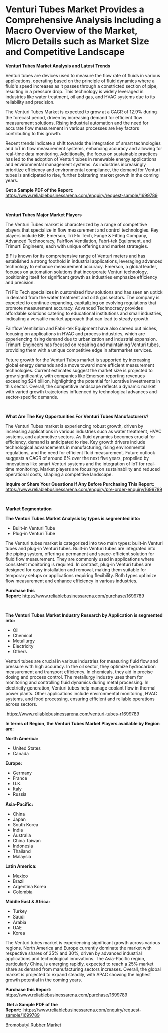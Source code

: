 <p><h1>Venturi Tubes Market Provides a Comprehensive Analysis Including a Macro Overview of the Market, Micro Details such as Market Size and Competitive Landscape</h1></p><p><strong>Venturi Tubes Market Analysis and Latest Trends</strong></p>
<p><p>Venturi tubes are devices used to measure the flow rate of fluids in various applications, operating based on the principle of fluid dynamics where a fluid's speed increases as it passes through a constricted section of pipe, resulting in a pressure drop. This technology is widely leveraged in industries like water treatment, oil and gas, and HVAC systems due to its reliability and precision. </p><p>The Venturi Tubes Market is expected to grow at a CAGR of 12.9% during the forecast period, driven by increasing demand for efficient flow measurement solutions. Rising industrial automation and the need for accurate flow measurement in various processes are key factors contributing to this growth. </p><p>Recent trends indicate a shift towards the integration of smart technologies and IoT in flow measurement systems, enhancing accuracy and allowing for real-time data monitoring. Additionally, the focus on sustainable practices has led to the adoption of Venturi tubes in renewable energy applications and environmental management systems. As industries increasingly prioritize efficiency and environmental compliance, the demand for Venturi tubes is anticipated to rise, further bolstering market growth in the coming years.</p></p>
<p><strong>Get a Sample PDF of the Report:&nbsp;</strong> <a href="https://www.reliablebusinessarena.com/enquiry/request-sample/1699789?utm_campaign=2515&utm_medium=2&utm_source=Github&utm_content=ia&utm_term=02042025&utm_id=venturi-tubes">https://www.reliablebusinessarena.com/enquiry/request-sample/1699789</a></p>
<p>&nbsp;</p>
<p><strong>Venturi Tubes Major Market Players</strong></p>
<p><p>The Venturi Tubes market is characterized by a range of competitive players that specialize in flow measurement and control technologies. Key players include BIF, Emerson, Tri Flo Tech, Fange & Fitting Company, Advanced Technocracy, Fairflow Ventilation, Fabri-tek Equipment, and Trimurti Engineers, each with unique offerings and market strategies.</p><p>BIF is known for its comprehensive range of Venturi meters and has established a strong foothold in industrial applications, leveraging advanced technology to enhance measurement accuracy. Emerson, a global leader, focuses on automation solutions that incorporate Venturi technology, positioning itself for significant growth as industries emphasize efficiency and precision.</p><p>Tri Flo Tech specializes in customized flow solutions and has seen an uptick in demand from the water treatment and oil & gas sectors. The company is expected to continue expanding, capitalizing on evolving regulations that promote measurement accuracy. Advanced Technocracy provides affordable solutions catering to educational institutions and small industries, indicating a versatile market approach that can lead to steady growth.</p><p>Fairflow Ventilation and Fabri-tek Equipment have also carved out niches, focusing on applications in HVAC and process industries, which are experiencing rising demand due to urbanization and industrial expansion. Trimurti Engineers has focused on repairing and maintaining Venturi tubes, providing them with a unique competitive edge in aftermarket services.</p><p>Future growth for the Venturi Tubes market is supported by increasing global energy demands and a move toward more efficient measurement technologies. Current estimates suggest the market size is projected to grow significantly, with companies like Emerson reporting revenues exceeding $24 billion, highlighting the potential for lucrative investments in this sector. Overall, the competitive landscape reflects a dynamic market with varied growth trajectories influenced by technological advances and sector-specific demands.</p></p>
<p>&nbsp;</p>
<p><strong>What Are The Key Opportunities For Venturi Tubes Manufacturers?</strong></p>
<p><p>The Venturi Tubes market is experiencing robust growth, driven by increasing applications in various industries such as water treatment, HVAC systems, and automotive sectors. As fluid dynamics becomes crucial for efficiency, demand is anticipated to rise. Key growth drivers include technological advancements in manufacturing, rising environmental regulations, and the need for efficient fluid measurement. Future outlook suggests a CAGR of around 6% over the next five years, propelled by innovations like smart Venturi systems and the integration of IoT for real-time monitoring. Market players are focusing on sustainability and reduced operational costs, shaping a competitive landscape.</p></p>
<p><strong>Inquire or Share Your Questions If Any Before Purchasing This Report:</strong> <a href="https://www.reliablebusinessarena.com/enquiry/pre-order-enquiry/1699789?utm_campaign=2515&utm_medium=2&utm_source=Github&utm_content=ia&utm_term=02042025&utm_id=venturi-tubes">https://www.reliablebusinessarena.com/enquiry/pre-order-enquiry/1699789</a></p>
<p>&nbsp;</p>
<p><strong>Market Segmentation</strong></p>
<p><strong>The Venturi Tubes Market Analysis by types is segmented into:</strong></p>
<p><ul><li>Built-in Venturi Tube</li><li>Plug-in Venturi Tube</li></ul></p>
<p><p>The Venturi tubes market is categorized into two main types: built-in Venturi tubes and plug-in Venturi tubes. Built-in Venturi tubes are integrated into the piping system, offering a permanent and space-efficient solution for fluid flow measurement. They are commonly used in applications where consistent monitoring is required. In contrast, plug-in Venturi tubes are designed for easy installation and removal, making them suitable for temporary setups or applications requiring flexibility. Both types optimize flow measurement and enhance efficiency in various industries.</p></p>
<p><strong>Purchase this Report:&nbsp;</strong><a href="https://www.reliablebusinessarena.com/purchase/1699789?utm_campaign=2515&utm_medium=2&utm_source=Github&utm_content=ia&utm_term=02042025&utm_id=venturi-tubes">https://www.reliablebusinessarena.com/purchase/1699789</a></p>
<p>&nbsp;</p>
<p><strong>The Venturi Tubes Market Industry Research by Application is segmented into:</strong></p>
<p><ul><li>Oil</li><li>Chemical</li><li>Metallurgy</li><li>Electricity</li><li>Others</li></ul></p>
<p><p>Venturi tubes are crucial in various industries for measuring fluid flow and pressure with high accuracy. In the oil sector, they optimize hydrocarbon measurement and transport efficiency. In chemicals, they aid in precise dosing and process control. The metallurgy industry uses them for monitoring and controlling fluid dynamics during metal processing. In electricity generation, Venturi tubes help manage coolant flow in thermal power plants. Other applications include environmental monitoring, HVAC systems, and food processing, ensuring efficient and reliable operations across sectors.</p></p>
<p><a href="https://www.reliablebusinessarena.com/venturi-tubes-r1699789?utm_campaign=2515&utm_medium=2&utm_source=Github&utm_content=ia&utm_term=02042025&utm_id=venturi-tubes">&nbsp;https://www.reliablebusinessarena.com/venturi-tubes-r1699789</a></p>
<p><strong>In terms of Region, the Venturi Tubes Market Players available by Region are:</strong></p>
<p>
    <p> <strong> North America: </strong>
        <ul>
            <li>United States</li>
            <li>Canada</li>
        </ul>
        </p> 
    <p> <strong> Europe: </strong>
        <ul>
            <li>Germany</li>
            <li>France</li>
            <li>U.K.</li>
            <li>Italy</li>
            <li>Russia</li>
        </ul>
        </p> 
    <p> <strong> Asia-Pacific: </strong>
        <ul>
            <li>China</li>
            <li>Japan</li>
            <li>South Korea</li>
            <li>India</li>
            <li>Australia</li>
            <li>China Taiwan</li>
            <li>Indonesia</li>
            <li>Thailand</li>
            <li>Malaysia</li>
        </ul>
        </p> 
    <p> <strong> Latin America: </strong>
        <ul>
            <li>Mexico</li>
            <li>Brazil</li>
            <li>Argentina Korea</li>
            <li>Colombia</li>
        </ul>
        </p> 
    <p> <strong> Middle East & Africa: </strong>
        <ul>
            <li>Turkey</li>
            <li>Saudi</li>
            <li>Arabia</li>
            <li>UAE</li>
            <li>Korea</li>
        </ul>
    </p>
    </p>
<p><p>The Venturi tubes market is experiencing significant growth across various regions. North America and Europe currently dominate the market with respective shares of 35% and 30%, driven by advanced industrial applications and technological innovations. The Asia-Pacific region, particularly China, is emerging rapidly, expected to reach a 25% market share as demand from manufacturing sectors increases. Overall, the global market is projected to expand steadily, with APAC showing the highest growth potential in the coming years.</p></p>
<p><strong>Purchase this Report: </strong><a href="https://www.reliablebusinessarena.com/purchase/1699789?utm_campaign=2515&utm_medium=2&utm_source=Github&utm_content=ia&utm_term=02042025&utm_id=venturi-tubes">https://www.reliablebusinessarena.com/purchase/1699789</a></p>
<p>&nbsp;<strong>Get a Sample PDF of the Report:&nbsp;&nbsp;</strong><a href="https://www.reliablebusinessarena.com/enquiry/request-sample/1699789?utm_campaign=2515&utm_medium=2&utm_source=Github&utm_content=ia&utm_term=02042025&utm_id=venturi-tubes">https://www.reliablebusinessarena.com/enquiry/request-sample/1699789</a></p>
<p><strong></strong></p>
<p><p><a href="https://github.com/barnickclara79/Market-Research-Report-List-1/blob/main/bromobutyl-rubber-market.md?utm_campaign=2515&utm_medium=2&utm_source=Github&utm_content=ia&utm_term=02042025&utm_id=venturi-tubes">Bromobutyl Rubber Market</a></p></p>